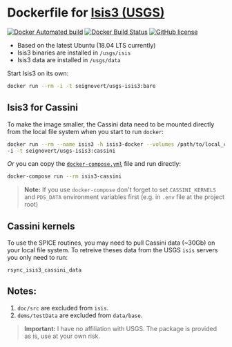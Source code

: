 Dockerfile for [Isis3 (USGS)](https://isis.astrogeology.usgs.gov/)
=========================

[![Docker Automated build](https://img.shields.io/docker/automated/jrottenberg/ffmpeg.svg)](https://hub.docker.com/r/seignovert/usgs-isis3/)
[![Docker Build Status](https://img.shields.io/docker/build/jrottenberg/ffmpeg.svg)](https://hub.docker.com/r/seignovert/usgs-isis3/)
[![GitHub license](https://img.shields.io/github/license/seignovert/docker-usgs-isis3.svg)](https://github.com/seignovert/docker-usgs-isis3/blob/master/LICENSE.md)

- Based on the latest Ubuntu (18.04 LTS currently)
- Isis3 binaries are installed in `/usgs/isis`
- Isis3 data are installed in `/usgs/data`

Start Isis3 on its own:
```bash
docker run --rm -i -t seignovert/usgs-isis3:bare
```

Isis3 for Cassini
------------------
To make the image smaller, the Cassini data need to be mounted directly from the local file system when you start to run `docker`:
```bash
docker run --rm --name isis3 -h isis3-docker --volumes /path/to/local_cassini_kernels:/usgs/data/cassini/kernels
-i -t seignovert/usgs-isis3:cassini
```

_Or_ you can copy the [`docker-compose.yml`](./docker-compose.yml) file and run directly:
```bash
docker-compose run --rm isis3-cassini
```

> __Note:__ If you use `docker-compose` don't forget to set `CASSINI_KERNELS` and `PDS_DATA` environment variables first (e.g. in `.env` file at the project root)

Cassini kernels
----------------
To use the SPICE routines, you may need to pull Cassini data (~30Gb) on your local file system. To retreive theses data from the USGS `isis` servers you only need to run:
```
rsync_isis3_cassini_data
```

Notes:
-----
1. `doc/src` are excluded from `isis`.
2. `dems/testData` are excluded from `data/base`.


> __Important:__ I have no affiliation with USGS. The package is provided as is, use at your own risk.